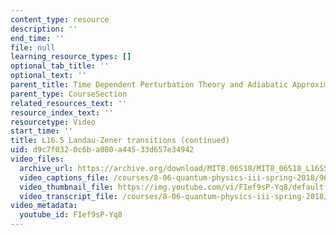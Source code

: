 ```yaml
---
content_type: resource
description: ''
end_time: ''
file: null
learning_resource_types: []
optional_tab_title: ''
optional_text: ''
parent_title: Time Dependent Perturbation Theory and Adiabatic Approximation
parent_type: CourseSection
related_resources_text: ''
resource_index_text: ''
resourcetype: Video
start_time: ''
title: L16.5 Landau-Zener transitions (continued)
uid: d9c7f032-0c6b-a080-a445-33d657e34942
video_files:
  archive_url: https://archive.org/download/MIT8.06S18/MIT8_06S18_L16S5_300k.mp4
  video_captions_file: /courses/8-06-quantum-physics-iii-spring-2018/96a45d3815a2581cb563a68e9488af10_FIef9sP-Yq8.vtt
  video_thumbnail_file: https://img.youtube.com/vi/FIef9sP-Yq8/default.jpg
  video_transcript_file: /courses/8-06-quantum-physics-iii-spring-2018/e3ed89342be47957eefc889914aedb29_FIef9sP-Yq8.pdf
video_metadata:
  youtube_id: FIef9sP-Yq8
---
```

